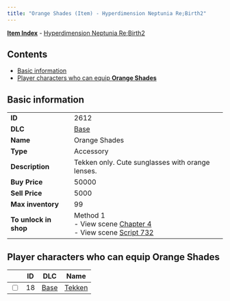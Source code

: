 ```yaml
---
title: "Orange Shades (Item) - Hyperdimension Neptunia Re;Birth2"
---
```


[**Item Index**](/neptunia/rb2/item/index.html) - [Hyperdimension Neptunia Re;Birth2](/neptunia/rb2)

## Contents

- [Basic information](#basic-information)
- [Player characters who can equip **Orange Shades**](#player-characters-who-can-equip-orange-shades)

## Basic information

|   |   |
| -- | -- |
| **ID** | 2612 |
| **DLC** | [Base](/neptunia/rb2/dlc/0-base.html) |
| **Name** | Orange Shades |
| **Type** | Accessory |
| **Description** | Tekken only. Cute sunglasses with orange lenses. |
| **Buy Price** | 50000 |
| **Sell Price** | 5000 |
| **Max inventory** | 99 |
| **To unlock in shop** | Method 1<br />- View scene [Chapter 4](/neptunia/rb2/scene/0-301-chapter-4.html)<br />- View scene [Script 732](/neptunia/rb2/scene/0-732-script-732.html) |

## Player characters who can equip **Orange Shades**

|    | ID | DLC | Name |
| -- | -- | --- | ---- |
| <input type="checkbox" id="rb2-player-0-18" class="trackbox" /> | 18 | [Base](/neptunia/rb2/dlc/0-base.html) | [Tekken](/neptunia/rb2/player/0-18-tekken.html) |